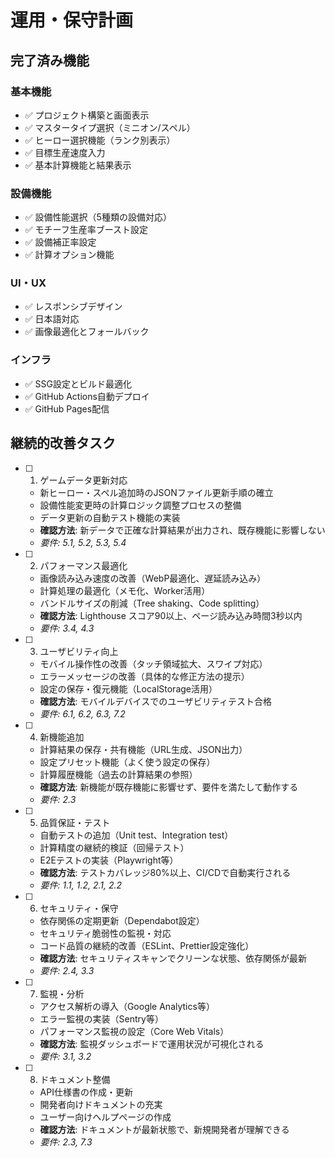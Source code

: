 # 運用・保守計画

## 完了済み機能

### 基本機能
- ✅ プロジェクト構築と画面表示
- ✅ マスタータイプ選択（ミニオン/スペル）
- ✅ ヒーロー選択機能（ランク別表示）
- ✅ 目標生産速度入力
- ✅ 基本計算機能と結果表示

### 設備機能
- ✅ 設備性能選択（5種類の設備対応）
- ✅ モチーフ生産率ブースト設定
- ✅ 設備補正率設定
- ✅ 計算オプション機能

### UI・UX
- ✅ レスポンシブデザイン
- ✅ 日本語対応
- ✅ 画像最適化とフォールバック

### インフラ
- ✅ SSG設定とビルド最適化
- ✅ GitHub Actions自動デプロイ
- ✅ GitHub Pages配信

## 継続的改善タスク

- [ ] 1. ゲームデータ更新対応
  - 新ヒーロー・スペル追加時のJSONファイル更新手順の確立
  - 設備性能変更時の計算ロジック調整プロセスの整備
  - データ更新の自動テスト機能の実装
  - **確認方法**: 新データで正確な計算結果が出力され、既存機能に影響しない
  - _要件: 5.1, 5.2, 5.3, 5.4_

- [ ] 2. パフォーマンス最適化
  - 画像読み込み速度の改善（WebP最適化、遅延読み込み）
  - 計算処理の最適化（メモ化、Worker活用）
  - バンドルサイズの削減（Tree shaking、Code splitting）
  - **確認方法**: Lighthouse スコア90以上、ページ読み込み時間3秒以内
  - _要件: 3.4, 4.3_

- [ ] 3. ユーザビリティ向上
  - モバイル操作性の改善（タッチ領域拡大、スワイプ対応）
  - エラーメッセージの改善（具体的な修正方法の提示）
  - 設定の保存・復元機能（LocalStorage活用）
  - **確認方法**: モバイルデバイスでのユーザビリティテスト合格
  - _要件: 6.1, 6.2, 6.3, 7.2_

- [ ] 4. 新機能追加
  - 計算結果の保存・共有機能（URL生成、JSON出力）
  - 設定プリセット機能（よく使う設定の保存）
  - 計算履歴機能（過去の計算結果の参照）
  - **確認方法**: 新機能が既存機能に影響せず、要件を満たして動作する
  - _要件: 2.3_

- [ ] 5. 品質保証・テスト
  - 自動テストの追加（Unit test、Integration test）
  - 計算精度の継続的検証（回帰テスト）
  - E2Eテストの実装（Playwright等）
  - **確認方法**: テストカバレッジ80%以上、CI/CDで自動実行される
  - _要件: 1.1, 1.2, 2.1, 2.2_

- [ ] 6. セキュリティ・保守
  - 依存関係の定期更新（Dependabot設定）
  - セキュリティ脆弱性の監視・対応
  - コード品質の継続的改善（ESLint、Prettier設定強化）
  - **確認方法**: セキュリティスキャンでクリーンな状態、依存関係が最新
  - _要件: 2.4, 3.3_

- [ ] 7. 監視・分析
  - アクセス解析の導入（Google Analytics等）
  - エラー監視の実装（Sentry等）
  - パフォーマンス監視の設定（Core Web Vitals）
  - **確認方法**: 監視ダッシュボードで運用状況が可視化される
  - _要件: 3.1, 3.2_

- [ ] 8. ドキュメント整備
  - API仕様書の作成・更新
  - 開発者向けドキュメントの充実
  - ユーザー向けヘルプページの作成
  - **確認方法**: ドキュメントが最新状態で、新規開発者が理解できる
  - _要件: 2.3, 7.3_
